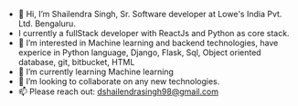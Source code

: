 - 👋 Hi, I’m Shailendra Singh, Sr. Software developer at Lowe's India Pvt. Ltd. Bengaluru.
- I currently a fullStack developer with ReactJs and Python as core stack.
- 👀 I’m interested in Machine learning and backend technologies, have experice in Python language, Django, Flask, Sql, Object oriented database, git, bitbucket, HTML
- 🌱 I’m currently learning Machine learning
- 💞️ I’m looking to collaborate on any new technologies.
- 📫 Please reach out: dshailendrasingh98@gmail.com

<!---
shailendrasingh98/shailendrasingh98 is a ✨ special ✨ repository because its `README.md` (this file) appears on your GitHub profile.
You can click the Preview link to take a look at your changes.
--->
